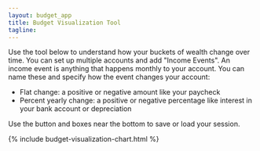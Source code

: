 ```yaml
---
layout: budget_app
title: Budget Visualization Tool
tagline:
---
```

Use the tool below to understand how your buckets of wealth change over time.
You can set up multiple accounts and add "Income Events". An income event is
anything that happens monthly to your account. You can name these and specify
how the event changes your account:

*    Flat change: a positive or negative amount like your paycheck
*    Percent yearly change: a positive or negative percentage like interest
     in your bank account or depreciation

Use the button and boxes near the bottom to save or load your session.

{% include budget-visualization-chart.html %}
